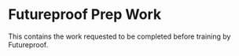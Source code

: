 # Futureproof Prep Work

This contains the work requested to be completed before training by Futureproof.
